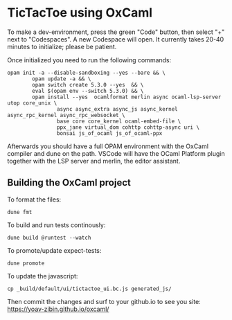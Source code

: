 # TicTacToe using OxCaml

To make a dev-environment, press the green "Code" button, then select "+" next to "Codespaces".  A new Codespace will open.  It currently takes 20-40 minutes to initialize; please be patient.

Once initialized you need to run the following commands:
```shell
opam init -a --disable-sandboxing --yes --bare && \
        opam update -a && \
        opam switch create 5.3.0 --yes  && \
        eval $(opam env --switch 5.3.0) && \
        opam install --yes  ocamlformat merlin async ocaml-lsp-server utop core_unix \
                async async_extra async_js async_kernel async_rpc_kernel async_rpc_websocket \
                base core core_kernel ocaml-embed-file \
                ppx_jane virtual_dom cohttp cohttp-async uri \
                bonsai js_of_ocaml js_of_ocaml-ppx
```

Afterwards you should have a full OPAM environment with the OxCaml compiler and dune on the path.  VSCode will have the OCaml Platform plugin together with the LSP server and merlin, the editor assistant.

## Building the OxCaml project
To format the files:
```shell
dune fmt
```

To build and run tests continously:
```shell
dune build @runtest --watch
```

To promote/update expect-tests:
```shell
dune promote
```

To update the javascript:
```shell
cp _build/default/ui/tictactoe_ui.bc.js generated_js/
```
Then commit the changes and surf to your github.io to see you site:
https://yoav-zibin.github.io/oxcaml/


